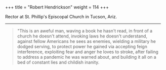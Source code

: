+++
title = "Robert Hendrickson"
weight = 114
+++

Rector at St. Phillip's Episcopal Church in Tucson, Ariz.

---

> "This is an aweful man, waving a book he hasn't read, in front of a church
> he doesn't attend, invoking laws he doesn't understand, against fellow
> Americans he sees as enemies, wielding a military he dodged serving, to
> protect power he gained via accepting feign interference, exploiting fear
> and anger he loves to stroke, after failing to address a pandemic he was
> warned about, and building it all on a bed of constant lies and childish
> inanity.
